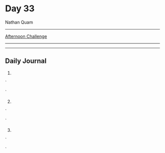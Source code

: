# Day 33
Nathan Quam

---

[Afternoon Challenge](link.com)

---
---

## Daily Journal



1. 
`

`

2. 
`

`

3. 
`

`